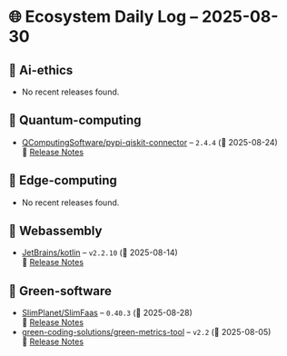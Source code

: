 # 🌐 Ecosystem Daily Log – 2025-08-30

## 🔹 Ai-ethics
- No recent releases found.

## 🔹 Quantum-computing
- [QComputingSoftware/pypi-qiskit-connector](https://github.com/QComputingSoftware/pypi-qiskit-connector/releases/tag/2.4.4) – `2.4.4` (📅 2025-08-24)  
  🔗 [Release Notes](https://github.com/QComputingSoftware/pypi-qiskit-connector/releases/tag/2.4.4)

## 🔹 Edge-computing
- No recent releases found.

## 🔹 Webassembly
- [JetBrains/kotlin](https://github.com/JetBrains/kotlin/releases/tag/v2.2.10) – `v2.2.10` (📅 2025-08-14)  
  🔗 [Release Notes](https://github.com/JetBrains/kotlin/releases/tag/v2.2.10)

## 🔹 Green-software
- [SlimPlanet/SlimFaas](https://github.com/SlimPlanet/SlimFaas/releases/tag/0.40.3) – `0.40.3` (📅 2025-08-28)  
  🔗 [Release Notes](https://github.com/SlimPlanet/SlimFaas/releases/tag/0.40.3)
- [green-coding-solutions/green-metrics-tool](https://github.com/green-coding-solutions/green-metrics-tool/releases/tag/v2.2) – `v2.2` (📅 2025-08-05)  
  🔗 [Release Notes](https://github.com/green-coding-solutions/green-metrics-tool/releases/tag/v2.2)